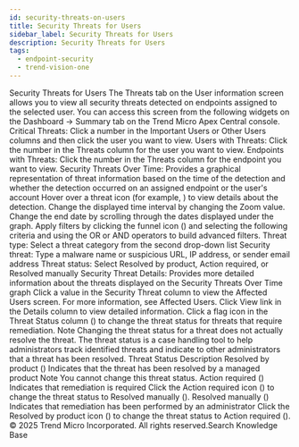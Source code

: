 ```yaml
---
id: security-threats-on-users
title: Security Threats for Users
sidebar_label: Security Threats for Users
description: Security Threats for Users
tags:
  - endpoint-security
  - trend-vision-one
---
```


 Security Threats for Users The Threats tab on the User information screen allows you to view all security threats detected on endpoints assigned to the selected user. You can access this screen from the following widgets on the Dashboard → Summary tab on the Trend Micro Apex Central console. Critical Threats: Click a number in the Important Users or Other Users columns and then click the user you want to view. Users with Threats: Click the number in the Threats column for the user you want to view. Endpoints with Threats: Click the number in the Threats column for the endpoint you want to view. Security Threats Over Time: Provides a graphical representation of threat information based on the time of the detection and whether the detection occurred on an assigned endpoint or the user's account Hover over a threat icon (for example, ) to view details about the detection. Change the displayed time interval by changing the Zoom value. Change the end date by scrolling through the dates displayed under the graph. Apply filters by clicking the funnel icon () and selecting the following criteria and using the OR or AND operators to build advanced filters. Threat type: Select a threat category from the second drop-down list Security threat: Type a malware name or suspicious URL, IP address, or sender email address Threat status: Select Resolved by product, Action required, or Resolved manually Security Threat Details: Provides more detailed information about the threats displayed on the Security Threats Over Time graph Click a value in the Security Threat column to view the Affected Users screen. For more information, see Affected Users. Click View link in the Details column to view detailed information. Click a flag icon in the Threat Status column () to change the threat status for threats that require remediation. Note Changing the threat status for a threat does not actually resolve the threat. The threat status is a case handling tool to help administrators track identified threats and indicate to other administrators that a threat has been resolved. Threat Status Description Resolved by product () Indicates that the threat has been resolved by a managed product Note You cannot change this threat status. Action required () Indicates that remediation is required Click the Action required icon () to change the threat status to Resolved manually (). Resolved manually () Indicates that remediation has been performed by an administrator Click the Resolved by product icon () to change the threat status to Action required (). © 2025 Trend Micro Incorporated. All rights reserved.Search Knowledge Base